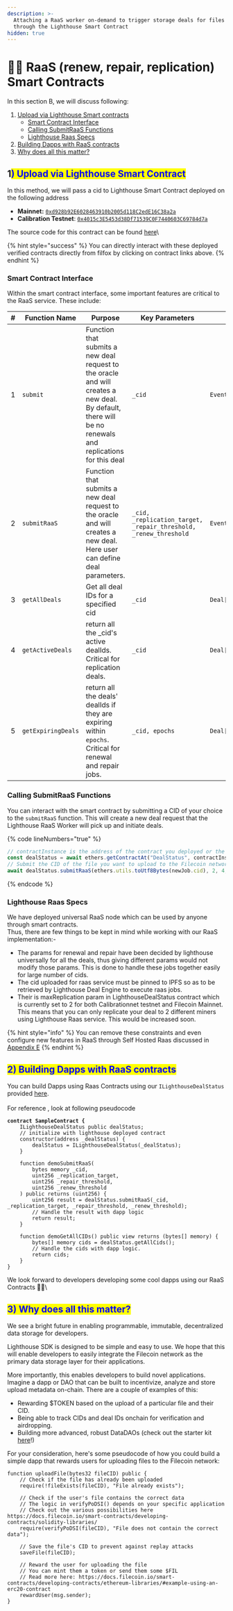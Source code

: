 ```yaml
---
description: >-
  Attaching a RaaS worker on-demand to trigger storage deals for files uploaded
  through the Lighthouse Smart Contract
hidden: true
---
```


# 👷‍♂️ RaaS (renew, repair, replication) Smart Contracts

In this section B, we will discuss following:

1. [Upload via Lighthouse Smart contracts](section-b.md#id-1-upload-via-lighthouse-smart-contract)
   * [Smart Contract Interface](section-b.md#smart-contract-interface)
   * [Calling SubmitRaaS Functions](section-b.md#calling-submitraas-function)
   * [Lighthouse Raas Specs](section-b.md#lighthouse-raas-specs)
2. [Building Dapps with RaaS contracts](section-b.md#id-2-building-dapps-with-raas-contracts)
3.  [Why does all this matter?](section-b.md#id-3-why-does-all-this-matter)



## 1<mark style="color:blue;">) Upload via Lighthouse Smart Contract</mark>

In this method, we will pass a cid to Lighthouse Smart Contract deployed on the following address

* **Mainnet:** [`0xd928b92E6028463910b2005d118C2edE16C38a2a`](https://filfox.info/en/address/0xd928b92E6028463910b2005d118C2edE16C38a2a?t=3)
* **Calibration Testnet**: [`0x4015c3E5453d38Df71539C0F7440603C69784d7a`](https://calibration.filfox.info/en/address/0x4015c3E5453d38Df71539C0F7440603C69784d7a?t=3)

The source code for this contract can be found [here](https://github.com/lighthouse-web3/raas-starter-kit/blob/main/contracts/DealStatus.sol)\


{% hint style="success" %}
You can directly interact with these deployed verified contracts directly from filfox by clicking on contract links above.
{% endhint %}

### Smart Contract Interface

Within the smart contract interface, some important features are critical to the RaaS service. These include:

<table><thead><tr><th width="59">#</th><th width="178">Function Name</th><th width="233">Purpose</th><th width="229">Key Parameters</th><th>Outcome</th></tr></thead><tbody><tr><td>1</td><td><code>submit</code></td><td>Function that submits a new deal request to the oracle and will creates a new deal. By default, there will be no renewals and replications for this deal</td><td><code>_cid</code></td><td><code>Event: SubmitAggregatorRequest</code></td></tr><tr><td>2</td><td><code>submitRaaS</code></td><td>Function that submits a new deal request to the oracle and will creates a new deal. Here user can define deal parameters.</td><td><code>_cid,</code><br><code>_replication_target,</code><br><code>_repair_threshold,</code><br><code>_renew_threshold</code></td><td><code>Event:SubmitAggregatorRequestWithRaaS</code></td></tr><tr><td>3</td><td><code>getAllDeals</code></td><td>Get all deal IDs for a specified cid</td><td><code>_cid</code></td><td><code>Deal[]</code></td></tr><tr><td>4</td><td><code>getActiveDeals</code></td><td>return all the _cid's active dealIds. Critical for replication deals.</td><td><code>_cid</code></td><td><code>Deal[]</code></td></tr><tr><td>5</td><td><code>getExpiringDeals</code></td><td>return all the deals' dealIds if they are expiring within <code>epochs</code>. Critical for renewal and repair jobs.</td><td><code>_cid, epochs</code></td><td><code>Deal[]</code></td></tr></tbody></table>

### Calling SubmitRaaS Functions

You can interact with the smart contract by submitting a CID of your choice to the `submitRaaS` function. This will create a new deal request that the Lighthouse RaaS Worker will pick up and initiate deals.

{% code lineNumbers="true" %}
```javascript
// contractInstance is the address of the contract you deployed or the aggregator-hosted RaaS address above.
const dealStatus = await ethers.getContractAt("DealStatus", contractInstance);
// Submit the CID of the file you want to upload to the Filecoin network in the following way.
await dealStatus.submitRaaS(ethers.utils.toUtf8Bytes(newJob.cid), 2, 4, 40);
```
{% endcode %}

### Lighthouse Raas Specs

We have deployed universal RaaS node which can be used by anyone through smart contracts. \
Thus, there are few things to be kept in mind while working with our RaaS implementation:-

* The params for renewal and repair have been decided by lighthouse universally for all the deals, thus giving different params would not modify those params. This is done to handle these jobs together easily for large number of cids.
* The cid uploaded for raas service must be pinned to IPFS so as to be retrieved by Lighthouse Deal Engine to execute raas jobs.
* Their is maxReplication param in LighthouseDealStatus contract which is currently set to 2 for both Calibrationnet testnet and Filecoin Mainnet. This means that you can only replicate your deal to 2 different miners using Lighthouse Raas service. This would be increased soon.

{% hint style="info" %}
You can remove these constraints and even configure new features in RaaS through Self Hosted Raas discussed in[ Appendix E](self-hosted-raas.md)
{% endhint %}

## <mark style="color:blue;">2) Building Dapps with RaaS contracts</mark>&#x20;

You can build Dapps using Raas Contracts using our `ILighthouseDealStatus` provided [here](https://github.com/lighthouse-web3/raas-starter-kit/blob/main/contracts/interfaces/ILighthouseDealStatus.sol).\
\
For reference , look at following pseudocode

<pre class="language-solidity"><code class="lang-solidity"><strong>contract SampleContract {
</strong>    ILighthouseDealStatus public dealStatus;
    // initialize with lighthouse deployed contract
    constructor(address _dealStatus) {
        dealStatus = ILighthouseDealStatus(_dealStatus);
    }

    function demoSubmitRaaS(
        bytes memory _cid,
        uint256 _replication_target,
        uint256 _repair_threshold,
        uint256 _renew_threshold
    ) public returns (uint256) {
        uint256 result = dealStatus.submitRaaS(_cid, _replication_target, _repair_threshold, _renew_threshold);
        // Handle the result with dapp logic
        return result;
    }

    function demoGetAllCIDs() public view returns (bytes[] memory) {
        bytes[] memory cids = dealStatus.getAllCids();
        // Handle the cids with dapp logic.
        return cids;
    }
}
</code></pre>



We look forward to developers developing some cool dapps using our RaaS Contracts 🙂🤩\


## <mark style="color:blue;">3) Why does all this matter?</mark>

We see a bright future in enabling programmable, immutable, decentralized data storage for developers.

Lighthouse SDK is designed to be simple and easy to use. We hope that this will enable developers to easily integrate the Filecoin network as the primary data storage layer for their applications.

More importantly, this enables developers to build novel applications. Imagine a dapp or DAO that can be built to incentivize, analyze and store upload metadata on-chain. There are a couple of examples of this:

* Rewarding $TOKEN based on the upload of a particular file and their CID.
* Being able to track CIDs and deal IDs onchain for verification and airdropping.
* Building more advanced, robust DataDAOs (check out the starter kit [here](https://github.com/filecoin-project/fevm-data-dao-kit)!)

For your consideration, here's some pseudocode of how you could build a simple dapp that rewards users for uploading files to the Filecoin network:

```solidity
function uploadFile(bytes32 fileCID) public {
    // Check if the file has already been uploaded
    require(!fileExists(fileCID), "File already exists");

    // Check if the user's file contains the correct data
    // The logic in verifyPoDSI() depends on your specific application
    // Check out the various possibilities here https://docs.filecoin.io/smart-contracts/developing-contracts/solidity-libraries/
    require(verifyPoDSI(fileCID), "File does not contain the correct data");

    // Save the file's CID to prevent against replay attacks
    saveFile(fileCID);

    // Reward the user for uploading the file
    // You can mint them a token or send them some $FIL 
    // Read more here: https://docs.filecoin.io/smart-contracts/developing-contracts/ethereum-libraries/#example-using-an-erc20-contract
    rewardUser(msg.sender);
}
```
